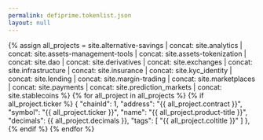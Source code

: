 ```yaml
---
permalink: defiprime.tokenlist.json
layout: null
---
```

{% assign all_projects = site.alternative-savings
| concat: site.analytics
| concat: site.assets-management-tools
| concat: site.assets-tokenization
| concat: site.dao
| concat: site.derivatives
| concat: site.exchanges
| concat: site.infrastructure
| concat: site.insurance
| concat: site.kyc_identity
| concat: site.lending
| concat: site.margin-trading
| concat: site.marketplaces
| concat: site.payments
| concat: site.prediction_markets
| concat: site.stablecoins
 %}
     {% for all_project in all_projects %}
     {% if all_project.ticker  %}
     {
       "chainId": 1,
       "address": "{{ all_project.contract }}",
       "symbol": "{{ all_project.ticker }}",
       "name": "{{ all_project.product-title }}",
       "decimals": {{ all_project.decimals }},
       "tags": [
         "{{ all_project.coltitle }}"
       ]
     },
     {% endif %}
      {% endfor %}
